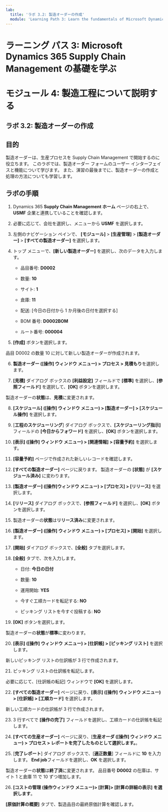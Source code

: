 ```yaml
---
lab:
  title: 'ラボ 3.2: 製造オーダーの作成'
  module: 'Learning Path 3: Learn the fundamentals of Microsoft Dynamics 365 Supply Chain Management'
---
```


# ラーニング パス 3: Microsoft Dynamics 365 Supply Chain Management の基礎を学ぶ
# モジュール 4: 製造工程について説明する

## ラボ 3.2: 製造オーダーの作成

## 目的

製造オーダーは、生産プロセスを Supply Chain Management で開始するのに役立ちます。 このラボでは、製造オーダー フォームのユーザー インターフェイスと機能について学びます。 また、演習の最後までに、製造オーダーの作成と処理の方法についても学習します。

## ラボの手順

1. Dynamics 365 **Supply Chain Management ホーム** ページの右上で、**USMF** 企業と連携していることを確認します。

2. 必要に応じて、会社を選択し、メニューから **USMF** を選択します。

3. 左側のナビゲーション ペインで、 **[モジュール]**  >  **[生産管理]**  >  **[製造オーダー]**  >  **[すべての製造オーダー]** を選択します。

4. トップ メニューで、**[新しい製造オーダー]** を選択し、次のデータを入力します。

    - 品目番号: **D0002**

    - 数量: **10**

    - サイト: **1**

    - 倉庫: **11**

    - 配送: [今日の日付から 1 か月後の日付を選択する]

    - BOM 番号: **D0002BOM**

    - ルート番号: **000004**

5. **[作成]** ボタンを選択します。

品目 D0002 の数量 10 に対して新しい製造オーダーが作成されます。

6. **製造オーダー ([操作] ウィンドウ メニュー) &gt; プロセス &gt; 見積もり**を選択します。

7. **[見積]** ダイアログ ボックスの **[利益設定]** フィールドで **[標準]** を選択し、**[参照フィールド]** を選択して、**[OK]** ボタンを選択します。

製造オーダーの**状態**は、**見積**に変更されます。

8. **[スケジュール] ([操作] ウィンドウ メニュー) &gt; [製造オーダー] &gt; [スケジュール操作]** を選択します。

9. [**工程のスケジューリング**] ダイアログ ボックスで、**[スケジューリング指示]** フィールドの **[今日からフォワード]** を選択し、**[OK]** ボタンを選択します。

10. **[表示] ([操作] ウィンドウ メニュー) &gt; [関連情報] &gt; [容量予約]** を選択します。

11. **[容量予約]** ページで作成された新しいレコードを確認します。

12. **[すべての製造オーダー]** ページに戻ります。 製造オーダーの **[状態]** が **[スケジュール済み]** に変わります。

13. **[製造オーダー] ([操作]ウィンドウ メニュー) &gt; [プロセス] &gt; [リリース]** を選択します。

14. **[リリース]** ダイアログ ボックスで、**[参照フィールド]** を選択し、**[OK]** ボタンを選択します。

15. 製造オーダーの**状態**は**リリース済み**に変更されます。

16. **[製造オーダー] ([操作] ウィンドウ メニュー) &gt; [プロセス] &gt; [開始]** を選択します。

17. **[開始]** ダイアログ ボックスで、**[全般]** タブを選択します。

18. **[全般]** タブで、次を入力します。

    - 日付: **今日の日付**

    - 数量: **10**

    - 運用開始: **YES**

    - 今すぐ工順カードを転記する: **NO**

    - ピッキング リストを今すぐ投稿する: **NO**

19. **[OK]** ボタンを選択します。

製造オーダーの**状態**が**標準**に変わります。

20. **[表示] ([操作] ウィンドウ メニュー) &gt; [仕訳帳] &gt; [ピッキング リスト]** を選択します。

新しいピッキング リストの仕訳帳が 3 行で作成されます。

21. ピッキング リストの仕訳帳を転記します。

必要に応じて、[仕訳帳の転記] ウィンドウで **[OK]** を選択します。

22. **[すべての製造オーダー]** ページに戻り、**[表示] ([操作] ウィンドウ メニュー) &gt; [仕訳帳] &gt; [工順カード]** を選択します。

新しい工順カードの仕訳帳が 3 行で作成されます。

23. 3 行すべてで **[操作の完了]** フィールドを選択し、工順カードの仕訳帳を転記します。

24. **[すべての生産オーダー]** ページに戻り、[**生産オーダ ([操作] ウィンドウ メニュー) &gt; プロセス &gt; レポートを完了したものとして選択します。**。

25. [**完了レポート**] ダイアログ ボックスで、[**適正数量**] フィールドに **10** を入力します。 **End job**フィールドを選択し、**OK** を選択します。

製造オーダーの**状態**は**終了済**に変更されます。 品目番号 **D0002** の在庫は、サイト 1 と倉庫 11 で 10 ずつ増加します。

26. **[コストの管理 (操作ウィンドウ メニュー)&gt; [計算]&gt; [計算の詳細の表示] を選択します**。

**[原価計算の概要]** タブで、製造品目の最終原価計算を確認します。

 
